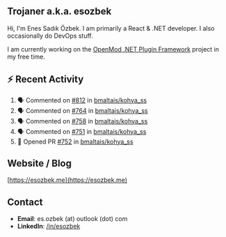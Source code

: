 ##  Trojaner a.k.a. esozbek
Hi, I'm Enes Sadık Özbek. I am primarily a React & .NET developer. I also occasionally do DevOps stuff.

I am currently working on the [OpenMod .NET Plugin Framework](https://github.com/openmod/openmod) project in my free time. 

## :zap: Recent Activity

<!--START_SECTION:activity-->
1. 🗣 Commented on [#812](https://github.com/bmaltais/kohya_ss/issues/812) in [bmaltais/kohya_ss](https://github.com/bmaltais/kohya_ss)
2. 🗣 Commented on [#764](https://github.com/bmaltais/kohya_ss/issues/764) in [bmaltais/kohya_ss](https://github.com/bmaltais/kohya_ss)
3. 🗣 Commented on [#758](https://github.com/bmaltais/kohya_ss/issues/758) in [bmaltais/kohya_ss](https://github.com/bmaltais/kohya_ss)
4. 🗣 Commented on [#751](https://github.com/bmaltais/kohya_ss/issues/751) in [bmaltais/kohya_ss](https://github.com/bmaltais/kohya_ss)
5. 💪 Opened PR [#752](https://github.com/bmaltais/kohya_ss/pull/752) in [bmaltais/kohya_ss](https://github.com/bmaltais/kohya_ss)
<!--END_SECTION:activity-->

## Website / Blog
[https://esozbek.me](https://esozbek.me)

## Contact
- **Email**: es.ozbek (at) outlook (dot) com
- **LinkedIn**: [/in/esozbek](https://linkedin.com/in/esozbek)
